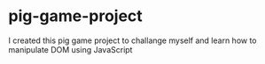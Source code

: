 # pig-game-project
I created this pig game project to challange myself and learn how to manipulate DOM using JavaScript
